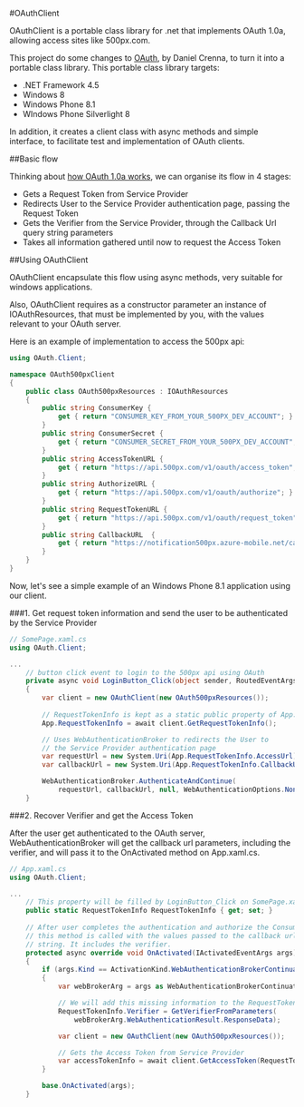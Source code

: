#OAuthClient

OAuthClient is a portable class library for .net that implements OAuth 1.0a, allowing access sites like 500px.com.

This project do some changes to [OAuth](https://github.com/danielcrenna/oauth), by Daniel Crenna, to turn it into a portable class library. 
This portable class library targets:

* .NET Framework 4.5
* Windows 8
* Windows Phone 8.1
* WIndows Phone Silverlight 8

In addition, it creates a client class with async methods and simple interface, to facilitate test and implementation of OAuth clients.

##Basic flow

Thinking about [how OAuth 1.0a works](http://www.cubrid.org/blog/dev-platform/dancing-with-oauth-understanding-how-authorization-works/), 
we can organise its flow in 4 stages:

* Gets a Request Token from Service Provider
* Redirects User to the Service Provider authentication page, passing the Request Token
* Gets the Verifier from the Service Provider, through the Callback Url query string parameters
* Takes all information gathered until now to request the Access Token

##Using OAuthClient

OAuthClient encapsulate this flow using async methods, very suitable for windows applications. 

Also, OAuthClient requires as a constructor parameter an instance of IOAuthResources, that must be implemented by you, with the values relevant to
your OAuth server.

Here is an example of implementation to access the 500px api:

```csharp
using OAuth.Client;

namespace OAuth500pxClient
{
    public class OAuth500pxResources : IOAuthResources
    {
        public string ConsumerKey { 
            get { return "CONSUMER_KEY_FROM_YOUR_500PX_DEV_ACCOUNT"; } 
        }
        public string ConsumerSecret { 
            get { return "CONSUMER_SECRET_FROM_YOUR_500PX_DEV_ACCOUNT"; } 
        }
        public string AccessTokenURL { 
            get { return "https://api.500px.com/v1/oauth/access_token"; } 
        }
        public string AuthorizeURL { 
            get { return "https://api.500px.com/v1/oauth/authorize"; } 
        }
        public string RequestTokenURL { 
            get { return "https://api.500px.com/v1/oauth/request_token"; } 
        }
        public string CallbackURL  { 
            get { return "https://notification500px.azure-mobile.net/callback"; } 
        }
    }
}
```

Now, let's see a simple example of an Windows Phone 8.1 application using our client.


###1. Get request token information and send the user to be authenticated by the Service Provider

```csharp
// SomePage.xaml.cs
using OAuth.Client;

...
    // button click event to login to the 500px api using OAuth
    private async void LoginButton_Click(object sender, RoutedEventArgs e)
    {
        var client = new OAuthClient(new OAuth500pxResources());
    
        // RequestTokenInfo is kept as a static public property of App.xaml.cs
        App.RequestTokenInfo = await client.GetRequestTokenInfo();

        // Uses WebAuthenticationBroker to redirects the User to 
        // the Service Provider authentication page
        var requestUrl = new System.Uri(App.RequestTokenInfo.AccessUrl);
        var callbackUrl = new System.Uri(App.RequestTokenInfo.CallbackUrl);

        WebAuthenticationBroker.AuthenticateAndContinue(
            requestUrl, callbackUrl, null, WebAuthenticationOptions.None);
    }
```

###2. Recover Verifier and get the Access Token

After the user get authenticated to the OAuth server, WebAuthenticationBroker will get the callback url parameters,
including the verifier, and will pass it to the OnActivated method on App.xaml.cs.

```csharp
// App.xaml.cs
using OAuth.Client;

...
    // This property will be filled by LoginButton_Click on SomePage.xaml.cs
    public static RequestTokenInfo RequestTokenInfo { get; set; }
    
    // After user completes the authentication and authorize the Consumer, 
    // this method is called with the values passed to the callback url as a query 
    // string. It includes the verifier.
    protected async override void OnActivated(IActivatedEventArgs args)
    {
        if (args.Kind == ActivationKind.WebAuthenticationBrokerContinuation)
        {
            var webBrokerArg = args as WebAuthenticationBrokerContinuationEventArgs;

            // We will add this missing information to the RequestTokenInfo
            RequestTokenInfo.Verifier = GetVerifierFromParameters(
                webBrokerArg.WebAuthenticationResult.ResponseData);

            var client = new OAuthClient(new OAuth500pxResources());

            // Gets the Access Token from Service Provider
            var accessTokenInfo = await client.GetAccessToken(RequestTokenInfo);
        }

        base.OnActivated(args);
    }
```

